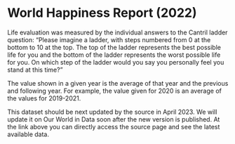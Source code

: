 # World Happiness Report (2022)

Life evaluation was measured by the individual answers to the Cantril ladder question: “Please imagine a ladder, with steps numbered from 0 at the bottom to 10 at the top. The top of the ladder represents the best possible life for you and the bottom of the ladder represents the worst possible life for you. On which step of the ladder would you say you personally feel you stand at this time?”

The value shown in a given year is the average of that year and the previous and following year. For example, the value given for 2020 is an average of the values for 2019-2021.

This dataset should be next updated by the source in April 2023. We will update it on Our World in Data soon after the new version is published. At the link above you can directly access the source page and see the latest available data.